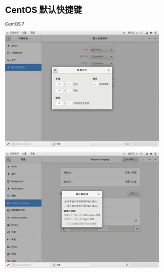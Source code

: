 # CentOS 默认快捷键

CentOS 7

![image-20230217145726787](CentOS默认快捷键.assets/image-20230217145726787.png)

![image-20230217145857824](CentOS默认快捷键.assets/image-20230217145857824.png)

